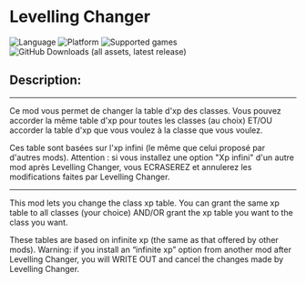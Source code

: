 # Levelling Changer

![Language](https://img.shields.io/static/v1?label=language&message=english%20%7C%20french%20%7C%20&color=informational)
![Platform](https://img.shields.io/static/v1?label=platform&message=windows%20%7C%20macOS%20%7C%20Linux%20%7C%20&color=informational)
![Supported games](https://img.shields.io/static/v1?label=supported%20games&message=BG2%20%7C%20BGT%20%7C%20BGEE%20%7C%20BG2EE%20%7C%20EET%20%7C%20IWDEE%20%7C&color=dodgerblue)
![GitHub Downloads (all assets, latest release)](https://img.shields.io/github/downloads/Deratiseur/Levelling/total)

## Description:
-------------

Ce mod vous permet de changer la table d'xp des classes. Vous pouvez accorder la même table d'xp pour toutes les classes (au choix) ET/OU accorder la table d'xp que vous voulez à la classe que vous voulez.

Ces table sont basées sur l'xp infini (le même que celui proposé par d'autres mods).
Attention : si vous installez une option "Xp infini" d'un autre mod après Levelling Changer, vous ECRASEREZ et annulerez les modifications faites par Levelling Changer.

------------

This mod lets you change the class xp table. You can grant the same xp table to all classes (your choice) AND/OR grant the xp table you want to the class you want.

These tables are based on infinite xp (the same as that offered by other mods).
Warning: if you install an “infinite xp” option from another mod after Levelling Changer, you will WRITE OUT and cancel the changes made by Levelling Changer.
